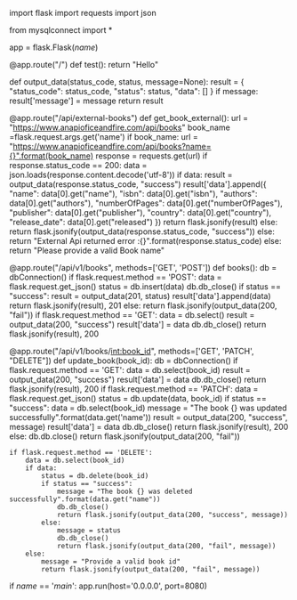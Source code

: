 import flask
import requests
import json

from mysqlconnect import *

app = flask.Flask(_name_)

@app.route("/")
def test():
    return "Hello"

def output_data(status_code, status, message=None):
    result = {
               "status_code": status_code,
               "status": status,
               "data": []
             }
    if message:
        result['message'] = message
    return result

@app.route("/api/external-books")
def get_book_external():
    url = "https://www.anapioficeandfire.com/api/books"
    book_name =flask.request.args.get('name')
    if book_name:
        url = "https://www.anapioficeandfire.com/api/books?name={}".format(book_name)
        response = requests.get(url)
        if response.status_code == 200:
            data = json.loads(response.content.decode('utf-8'))
            if data:
                result = output_data(response.status_code, "success")
                result['data'].append({
                         "name": data[0].get("name"),
                         "isbn": data[0].get("isbn"),
                         "authors": data[0].get("authors"),
                         "numberOfPages": data[0].get("numberOfPages"),
                         "publisher": data[0].get("publisher"),
                         "country": data[0].get("country"),
                         "release_date": data[0].get("released")
                        })
                return flask.jsonify(result)
            else:
                return flask.jsonify(output_data(response.status_code, "success"))
        else:
            return "External Api returned error :{}".format(response.status_code)
    else:
        return "Please provide a valid Book name"

@app.route("/api/v1/books", methods=['GET', 'POST'])
def books():
    db = dbConnection()
    if flask.request.method == 'POST':
        data = flask.request.get_json()
        status = db.insert(data)
        db.db_close()
        if status == "success":
            result = output_data(201, status)
            result['data'].append(data)
            return flask.jsonify(result), 201
        else:
            return flask.jsonify(output_data(200, "fail"))
    if flask.request.method == 'GET':
        data = db.select()
        result = output_data(200, "success")
        result['data'] = data
        db.db_close()
        return flask.jsonify(result), 200

@app.route("/api/v1/books/<int:book_id>", methods=['GET', 'PATCH', "DELETE"])
def update_book(book_id):
    db = dbConnection()
    if flask.request.method == 'GET':
        data = db.select(book_id)
        result  = output_data(200, "success")
        result['data'] = data
        db.db_close()
        return flask.jsonify(result), 200
    if flask.request.method == 'PATCH':
        data = flask.request.get_json()
        status = db.update(data, book_id)
        if status == "success":
            data = db.select(book_id)
            message = "The book {} was updated successfully".format(data.get('name'))
            result = output_data(200, "success", message)
            result['data'] = data
            db.db_close()
            return flask.jsonify(result), 200
        else:
            db.db.close()
            return flask.jsonify(output_data(200, "fail")) 

    if flask.request.method == 'DELETE':
        data = db.select(book_id)
        if data:
            status = db.delete(book_id)
            if status == "success":
                message = "The book {} was deleted successfully".format(data.get("name"))
                db.db_close()
                return flask.jsonify(output_data(200, "success", message))
            else:
                message = status
                db.db_close()
                return flask.jsonify(output_data(200, "fail", message))
        else:
            message = "Provide a valid book id"
            return flask.jsonify(output_data(200, "fail", message))

if _name_ == '_main_':
    app.run(host='0.0.0.0', port=8080)
